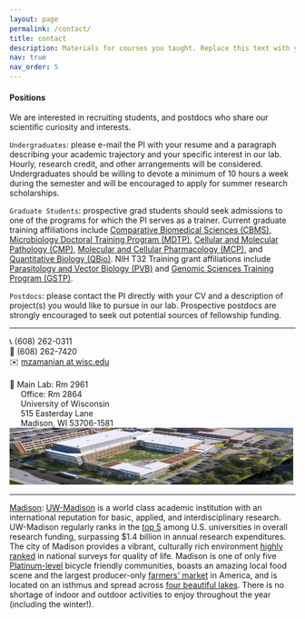 ```yaml
---
layout: page
permalink: /contact/
title: contact
description: Materials for courses you taught. Replace this text with your description.
nav: true
nav_order: 5
---
```


#### Positions

We are interested in recruiting students, and postdocs who share our scientific curiosity and interests.

`Undergraduates`: please e-mail the PI with your resume and a paragraph describing your academic trajectory and your specific interest in our lab. Hourly, research credit, and other arrangements will be considered. Undergraduates should be willing to devote a minimum of 10 hours a week during the semester and will be encouraged to apply for summer research scholarships.

`Graduate Students`: prospective grad students should seek admissions to one of the programs for which the PI serves as a trainer. Current graduate training affiliations include [Comparative Biomedical Sciences (CBMS)](https://www.vetmed.wisc.edu/ms-phd/), [Microbiology Doctoral Training Program (MDTP)](https://microbiology.wisc.edu/), [Cellular and Molecular Pathology (CMP)](https://www.cmp.wisc.edu/), [Molecular and Cellular Pharmacology (MCP)](https://molpharm.wisc.edu/), and [Quantitative Biology (QBio)](https://qbi.wisc.edu/education/phd-minor/). NIH T32 Training grant affiliations include [Parasitology and Vector Biology (PVB)](https://www.vetmed.wisc.edu/pbs/cmp/) and [Genomic Sciences Training Program (GSTP)](https://qbi.wisc.edu/education/phd-minor/).
        
`Postdocs`: please contact the PI directly with your CV and a description of project(s) you would like to pursue in our lab. Prospective postdocs are strongly encouraged to seek out potential sources of fellowship funding.

---
<div class="row">
    <div class="col-sm">
    </div>
    <div class="col-sm-4">
        📞 (608) 262-0311 <br>
        📠 (608) 262-7420 <br>
        ✉️ <a href="mailto:mzamanian@wisc.edu">mzamanian at wisc.edu</a>
        <br> <br>
        🧪 Main Lab: Rm 2961 <br>
        &nbsp;&nbsp;&nbsp;&nbsp; Office: Rm 2864 <br>
        &nbsp;&nbsp;&nbsp;&nbsp; University of Wisconsin <br>
        &nbsp;&nbsp;&nbsp;&nbsp; 515 Easterday Lane <br>
        &nbsp;&nbsp;&nbsp;&nbsp; Madison, WI 53706-1581
    </div>
    <div class="col-sm-7">
        <img class="img-fluid z-depth-1 rounded" src="../assets/img/madison/svm_north_wide.jpg" width="500" height="100" alt="building">
    </div>
    <div class="col-sm">
    </div>
</div>

---
<u>Madison</u>: <a href="https://www.wisc.edu/">UW-Madison</a> is a world class academic institution with an international reputation for basic, applied, and interdisciplinary research. UW-Madison regularly ranks in the <a href="https://ncsesdata.nsf.gov/profiles/site?method=rankingBySource&ds=herd">top 5</a> among U.S. universities in overall research funding, surpassing $1.4 billion in annual research expenditures. The city of Madison provides a vibrant, culturally rich environment <a href="https://www.visitmadison.com/media/rankings/">highly ranked</a> in national surveys for quality of life. Madison is one of only five <a href="https://bikeleague.org/content/new-platinum-new-gold-bicycle-friendly-communities">Platinum-level</a> bicycle friendly communities, boasts an amazing local food scene and the largest producer-only <a href="https://dcfm.org/about">farmers' market</a> in America, and is located on an isthmus and  spread across <a href="https://madison.wisc.edu/">four beautiful lakes</a>. There is no shortage of indoor and outdoor activities to enjoy throughout the year (including the winter!).
